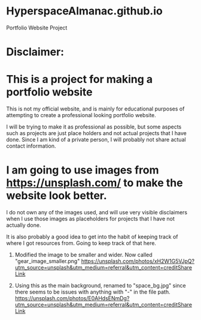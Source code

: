 # HyperspaceAlmanac.github.io
Portfolio Website Project

# Disclaimer:
# This is a project for making a portfolio website
This is not my official website, and is mainly for educational purposes of attempting to create
a professional looking portfolio website.

I will be trying to make it as professional as possible, but some aspects such as projects are
just place holders and not actual projects that I have done.
Since I am kind of a private person, I will probably not share actual contact information.

# I am going to use images from https://unsplash.com/ to make the website look better.
I do not own any of the images used, and will use very visible disclaimers when I use
those images as placeholders for projects that I have not actually done.

It is also probably a good idea to get into the habit of keeping track of where I got 
resources from. Going to keep track of that here.

1. Modified the image to be smaller and wider. Now called "gear_image_smaller.png"
https://unsplash.com/photos/xH2W1G5VJpQ?utm_source=unsplash&utm_medium=referral&utm_content=creditShareLink

2. Using this as the main background, renamed to "space_bg.jpg" since there seems to be issues
with anything with "-" in the file path.
https://unsplash.com/photos/E0AHdsENmDg?utm_source=unsplash&utm_medium=referral&utm_content=creditShareLink

